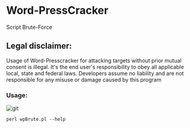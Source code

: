 # Word-PressCracker
Script Brute-Force



## Legal disclaimer:
Usage of Word-Presscracker for attacking targets without prior mutual consent is illegal. It's the end user's responsibility to obey all applicable local, state and federal laws. Developers assume no liability and are not responsible for any misuse or damage caused by this program

### Usage:

![git](https://user-images.githubusercontent.com/96127116/217363964-2ec636e0-44d6-44ca-829b-86641f208369.png)


 `perl wpBrute.pl --help`
